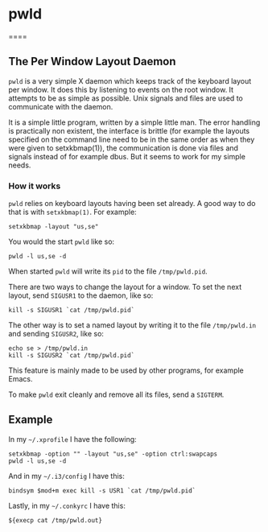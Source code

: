 # pwld #
====

## The Per Window Layout Daemon ##

`pwld` is a very simple X daemon which keeps track of the
keyboard layout per window. It does this by listening to
events on the root window. It attempts to be as simple as
possible. Unix signals and files are used to
communicate with the daemon.

It is a simple little program, written by a simple little man.
The error handling is practically non existent, the interface is
brittle (for example the layouts specified on the command line
need to be in the same order as when they were given to setxkbmap(1)),
the communication is done via files and signals instead of
for example dbus.
But it seems to work for my simple needs.

### How it works ###

`pwld` relies on keyboard layouts having been set already.
A good way to do that is with `setxkbmap(1)`. For example:

```
setxkbmap -layout "us,se"
```

You would the start `pwld` like so:

```
pwld -l us,se -d
```

When started `pwld` will write its `pid` to the file
`/tmp/pwld.pid`. 

There are two ways to change the layout for a window. To
set the next layout, send `SIGUSR1` to the daemon, like so:

```
kill -s SIGUSR1 `cat /tmp/pwld.pid`
```

The other way is to set a named layout by writing it to
the file `/tmp/pwld.in` and sending `SIGUSR2`, like so:

```
echo se > /tmp/pwld.in
kill -s SIGUSR2 `cat /tmp/pwld.pid`
```

This feature is mainly made to be used by other programs,
for example Emacs.

To make `pwld` exit cleanly and remove all its files,
send a `SIGTERM`.

## Example ##

In my `~/.xprofile` I have the following:

```
setxkbmap -option "" -layout "us,se" -option ctrl:swapcaps
pwld -l us,se -d
```

And in my `~/.i3/config` I have this:

```
bindsym $mod+m exec kill -s USR1 `cat /tmp/pwld.pid`
```

Lastly, in my `~/.conkyrc` I have this:

```
${execp cat /tmp/pwld.out}
```

